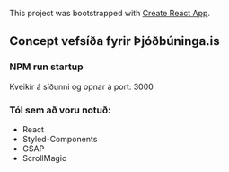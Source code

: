 This project was bootstrapped with [Create React App](https://github.com/facebook/create-react-app).

## Concept vefsíða fyrir Þjóðbúninga.is

### NPM run startup

Kveikir á síðunni og opnar á port: 3000

### Tól sem að voru notuð:
* React
* Styled-Components
* GSAP
* ScrollMagic



